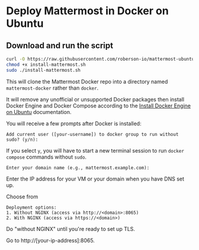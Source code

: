 # Deploy Mattermost in Docker on Ubuntu

## Download and run the script
```bash
curl -O https://raw.githubusercontent.com/roberson-io/mattermost-ubuntu-docker/main/install-mattermost.sh
chmod +x install-mattermost.sh
sudo ./install-mattermost.sh
```

This will clone the Mattermost Docker repo into a directory named `mattermost-docker` rather than `docker`.

It will remove any unofficial or unsupported Docker packages then install Docker Engine and Docker Compose according to the [Install Docker Engine on Ubuntu](https://docs.docker.com/engine/install/ubuntu/) documentation.

You will receive a few prompts after Docker is installed:

`Add current user ([your-username]) to docker group to run without sudo? (y/n):`

If you select `y`, you will have to start a new terminal session to run `docker compose` commands without `sudo`.

`Enter your domain name (e.g., mattermost.example.com):`

Enter the IP address for your VM or your domain when you have DNS set up.

Choose from
```
Deployment options:
1. Without NGINX (access via http://<domain>:8065)
2. With NGINX (access via https://<domain>)
```

Do "without NGINX" until you're ready to set up TLS.

Go to http://[your-ip-address]:8065.
